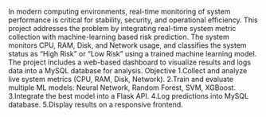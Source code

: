In modern computing environments, real-time monitoring of system
performance is critical for stability, security, and operational efficiency. This
project addresses the problem by integrating real-time system metric collection
with machine-learning based risk prediction. The system monitors CPU, RAM,
Disk, and Network usage, and classifies the system status as “High Risk” or
“Low Risk” using a trained machine learning model. The project includes a
web-based dashboard to visualize results and logs data into a MySQL database
for analysis.
Objective
1.Collect and analyze live system metrics (CPU, RAM, Disk, Network).
2.Train and evaluate multiple ML models: Neural Network, Random Forest,
SVM, XGBoost.
3.Integrate the best model into a Flask API.
4.Log predictions into MySQL database.
5.Display results on a responsive frontend.

